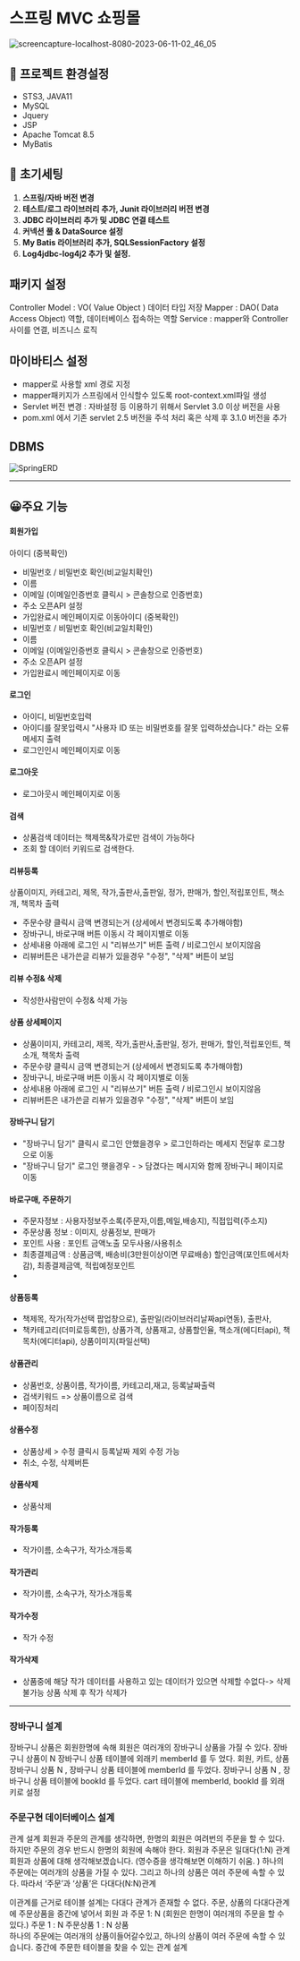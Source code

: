 # 스프링 MVC 쇼핑몰 
![screencapture-localhost-8080-2023-06-11-02_46_05](https://github.com/SUJINJEONG012/spring-mybatis-shopping-v1/assets/56811978/944a742a-b2ca-4d99-879e-f8c998e183ff)


##  🔗 프로젝트 환경설정

- STS3, JAVA11
- MySQL
- Jquery
- JSP
- Apache Tomcat 8.5
- MyBatis

## 📁 초기세팅

1. **스프링/자바 버전 변경**
2. **테스트/로그 라이브러리 추가, Junit 라이브러리 버전 변경**
3. ****JDBC 라이브러리 추가 및 JDBC 연결 테스트****
4. ****커넥션 풀 & DataSource 설정****
5. ****My Batis 라이브러리 추가, SQLSessionFactory 설정****
6. ****Log4jdbc-log4j2 추가 및 설정.****

## 패키지 설정

Controller
Model : VO( Value Object ) 데이터 타입 저장
Mapper : DAO( Data Access Object) 역할, 데이터베이스 접속하는 역할
Service :   mapper와 Controller 사이를 연결, 비즈니스 로직

## 마이바티스 설정

- mapper로 사용할 xml 경로 지정
- mapper패키지가 스프링에서 인식할수 있도록 root-context.xml파일 생성
- Servlet 버전 변경 : 자바설정 등 이용하기 위해서 Servlet 3.0 이상 버전을 사용
- pom.xml 에서 기존 servlet 2.5 버전을 주석 처리 혹은 삭제 후 3.1.0 버전을 추가

## DBMS

![SpringERD](https://github.com/SUJINJEONG012/spring-mybatis-shopping-v1/assets/56811978/43c25e72-88cd-4713-8828-486e53619628)




---

## 😀주요 기능

####  회원가입
아이디 (중복확인)
- 비밀번호 / 비밀번호 확인(비교일치확인)
- 이름
- 이메일 (이메일인증번호 클릭시 > 콘솔창으로 인증번호)
- 주소 오픈API 설정
- 가입완료시 메인페이지로 이동아이디 (중복확인)
- 비밀번호 / 비밀번호 확인(비교일치확인)
- 이름
- 이메일 (이메일인증번호 클릭시 > 콘솔창으로 인증번호)
- 주소 오픈API 설정
- 가입완료시 메인페이지로 이동

####  로그인
- 아이디, 비밀번호입력
- 아이디를 잘못입력시 "사용자 ID 또는 비밀번호를 잘못 입력하셨습니다." 라는 오류 메세지 출력
- 로그인인시 메인페이지로 이동

####  로그아웃
- 로그아웃시 메인페이지로 이동

####  검색

- 상품검색 데이터는 책제목&작가로만 검색이 가능하다
- 조회 할 데이터 키워드로 검색한다.

####  리뷰등록
상품이미지, 카테고리, 제목, 작가,출판사,출판일, 정가, 판매가, 할인,적립포인트, 책소개, 책목차 출력
- 주문수량 클릭시 금액 변경되는거 (상세에서 변경되도록 추가해야함)
- 장바구니, 바로구매 버튼 이동시 각 페이지별로 이동
- 상세내용 아래에 로그인 시 "리뷰쓰기" 버튼 출력 / 비로그인시 보이지않음
- 리뷰버튼은 내가쓴글 리뷰가 있을경우 "수정", "삭제" 버튼이 보임

####  리뷰 수정& 삭제
- 작성한사람만이 수정& 삭제 가능

####  상품 상세페이지 
- 상품이미지, 카테고리, 제목, 작가,출판사,출판일, 정가, 판매가, 할인,적립포인트, 책소개, 책목차 출력
- 주문수량 클릭시 금액 변경되는거 (상세에서 변경되도록 추가해야함)
- 장바구니, 바로구매 버튼 이동시 각 페이지별로 이동
- 상세내용 아래에 로그인 시 "리뷰쓰기" 버튼 출력 / 비로그인시 보이지않음
- 리뷰버튼은 내가쓴글 리뷰가 있을경우 "수정", "삭제" 버튼이 보임

####  장바구니 담기
- "장바구니 담기" 클릭시 로그인 안했을경우 > 로그인하라는 메세지 전달후 로그창으로 이동
- "장바구니 담기" 로그인 햇을경우 - > 담겼다는 메시지와 함께 장바구니 페이지로 이동

####  바로구매, 주문하기
- 주문자정보 : 사용자정보주소록(주문자,이름,메일,배송지), 직접입력(주소지)
- 주문상품 정보 : 이미지, 상품정보, 판매가
- 포인트 사용 : 포인트 금액노출 모두사용/사용취소
- 최종결제금액 : 상품금액, 배송비(3만원이상이면 무료배송) 할인금액(포인트에서차감), 최종결제금액, 적립예정포인트
- 
####  상품등록
- 책제목, 작가(작가선택 팝업창으로), 출판일(라이브러리날짜api연동), 출판사,
- 책카테고리(더미로등록한), 상품가격, 상품재고, 상품할인율, 책소개(에디터api), 책목차(에디터api), 상품이미지(파일선택)
####  상품관리
- 상품번호, 상품이름, 작가이름, 카테고리,재고, 등록날짜출력
- 검색키워드 => 상품이름으로 검색
- 페이징처리
####  상품수정
- 상품상세 > 수정 클릭시 등록날짜 제외 수정 가능
- 취소, 수정, 삭제버튼
####  상품삭제
- 상품삭제
####  작가등록
- 작가이름, 소속구가, 작가소개등록

####  작가관리
- 작가이름, 소속구가, 작가소개등록

####  작가수정
- 작가 수정 

####  작가삭제
- 상품중에 해당 작가 데이터를 사용하고 있는 데이터가 있으면 삭제할 수없다-> 삭제불가능
상품 삭제 후 작가 삭제가

---

### 장바구니 설계

장바구니 상품은 회원한명에 속해 
회원은 여러개의 장바구니 상품을 가질 수 있다.
장바구니 상품이 N 장바구니 상품 테이블에 외래키 memberId 를 두 었다.
회원, 카트, 상품
장바구니 상품 N ,  장바구니 상품 테이블에 memberId 를 두었다.
장바구니 상품 N ,  장바구니 상품 테이블에 bookId 를 두었다.
cart 테이블에 memberId, bookId 를 외래키로 설정

### 주문구현 데이터베이스 설계

관계 설계 
회원과 주문의 관계를 생각하면, 한명의 회원은 여려번의 주문을 할 수 있다.
하지만 주문의 경우 반드시 한명의 회원에 속해야 한다.
회원과 주문은 일대다(1:N) 관계
회원과 상품에 대해 생각해보겠습니다. (영수증을 생각해보면 이해하기 쉬움. )
하나의 주문에는 여러개의 상품을 가질 수 있다.
그리고 하나의 상품은 여러 주문에 속할 수 있다. 따라서 ‘주문’과 ‘상품’은 다대다(N:N)관계

이관계를 근거로 테이블 설계는 다대다 관계가 존재할 수 없다. 
주문, 상품의 다대다관계에 주문상품을 중간에 넣어서
회원 과 주문  1: N  (회원은 한명이 여러개의 주문을 할 수 있다.)
주문  1 : N 주문상품  1 : N 상품  
하나의 주문에는 여러개의 상품이들어갈수있고,
하나의 상품이 여러 주문에 속할 수 있습니다. 중간에 주문한 테이블을 찾을 수 있는 관계 설계




